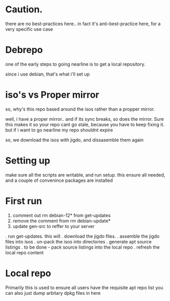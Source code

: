 # Caution.
there are no best-practices here..
in fact it's anti-best-practice here, for a very specific use case

# Debrepo
one of the early steps to going nearline is to get a local repository.

since i use debian, that's what i'll set up

# iso's vs Proper mirror
so, why's this repo based around the isos rather than a propper mirror.

well, i have a proper mirror.. and if its sync breaks, so does the mirror. 
Sure this makes it so your repo cant go stale, because you have to keep fixing it. but if i want to go nearline my repo shouldnt expire

so, we download the isos with jigdo, and dissasemble them again

# Setting up
make sure all the scripts are writable, and run setup. this ensure all needed, and a couple of convenince packages are installed

# First run
1. comment out rm debian-12* from get-updates
2. remove the comment from rm debian-update*
3. update gen-src to reffer to your server


. run get-updates.
this will
. download the jigdo files.
. assemble the jigdo files into isos
. un-pack the isos into directories
. generate apt source listings
. to be done - pack source listings into the local repo
. refresh the local repo content

# Local repo
Primarily this is used to ensure all users have the requisite apt repo list
you can also just dump arbitary dpkg files in here


